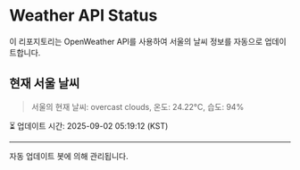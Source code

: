 
# Weather API Status

이 리포지토리는 OpenWeather API를 사용하여 서울의 날씨 정보를 자동으로 업데이트합니다.

## 현재 서울 날씨
> 서울의 현재 날씨: overcast clouds, 온도: 24.22°C, 습도: 94%

⏳ 업데이트 시간: 2025-09-02 05:19:12 (KST)

---
자동 업데이트 봇에 의해 관리됩니다.
